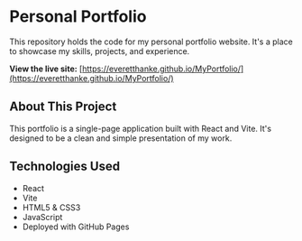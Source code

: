 # Personal Portfolio

This repository holds the code for my personal portfolio website. It's a place to showcase my skills, projects, and experience.

**View the live site:** [https://everetthanke.github.io/MyPortfolio/](https://everetthanke.github.io/MyPortfolio/)

## About This Project

This portfolio is a single-page application built with React and Vite. It's designed to be a clean and simple presentation of my work.

## Technologies Used

*   React
*   Vite
*   HTML5 & CSS3
*   JavaScript
*   Deployed with GitHub Pages
